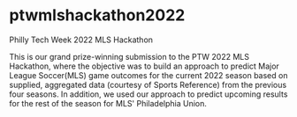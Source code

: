 # ptwmlshackathon2022
Philly Tech Week 2022 MLS Hackathon

This is our grand prize-winning submission to the PTW 2022 MLS Hackathon, where the objective was to build an approach to predict Major League Soccer(MLS) game outcomes for the current 2022 season based on supplied, aggregated data (courtesy of Sports Reference) from the previous four seasons. In addition, we used our approach to predict upcoming results for the rest of the season for MLS' Philadelphia Union.
